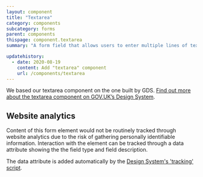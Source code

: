 ```yaml
---
layout: component
title: "Textarea"
category: components
subcategory: forms
parent: components
thispage: component.textarea
summary: "A form field that allows users to enter multiple lines of text."

updatehistory:
  - date: 2020-08-19
    content: Add "textarea" component
    url: /components/textarea
---
```

We based our textarea component on the one built by GDS. [Find out more about the textarea component on GOV.UK’s Design System](https://design-system.service.gov.uk/components/textarea/).

## Website analytics

Content of this form element would not be routinely tracked through website analytics due to the risk of gathering personally identifiable information. Interaction with the element can be tracked through a data attribute showing the the field type and field description.

The data attribute is added automatically by the [Design System's 'tracking' script](/guidance/tracking/#text-input).
